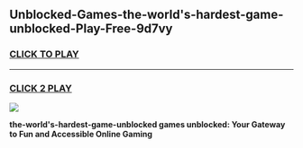 
## Unblocked-Games-the-world's-hardest-game-unblocked-Play-Free-9d7vy
<h3>
<a href="https://premium76.site?title=the-world's-hardest-game-unblocked&ref=17A">CLICK TO PLAY</a></h3>
<hr>

<h3>
<a href="https://premium76.site?title=the-world's-hardest-game-unblocked&ref=17A">CLICK 2 PLAY</a>
  
</h3>

<a href="https://premium76.site?title=the-world's-hardest-game-unblocked&ref=17A"><img src="https://clearcache.store/games.png"></a>


**the-world's-hardest-game-unblocked games unblocked: Your Gateway to Fun and Accessible Online Gaming**
